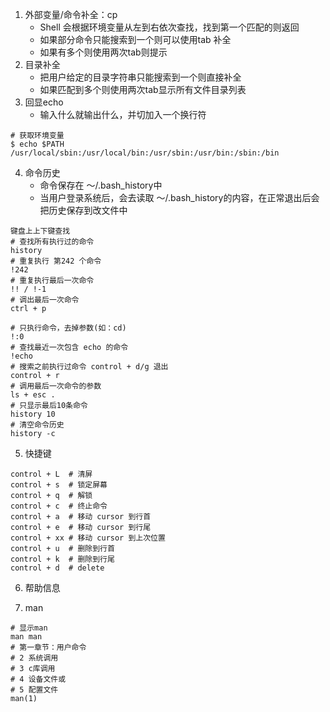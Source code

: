 1. 外部变量/命令补全：cp
   - Shell 会根据环境变量从左到右依次查找，找到第一个匹配的则返回
   - 如果部分命令只能搜索到一个则可以使用tab 补全
   - 如果有多个则使用两次tab则提示
2. 目录补全
   - 把用户给定的目录字符串只能搜索到一个则直接补全
   - 如果匹配到多个则使用两次tab显示所有文件目录列表
3. 回显echo
   - 输入什么就输出什么，并切加入一个换行符

```nginx
# 获取环境变量
$ echo $PATH
/usr/local/sbin:/usr/local/bin:/usr/sbin:/usr/bin:/sbin:/bin
```

4. 命令历史
   - 命令保存在 ～/.bash_history中
   - 当用户登录系统后，会去读取 ～/.bash_history的内容，在正常退出后会把历史保存到改文件中

```nginx
键盘上上下键查找
# 查找所有执行过的命令
history
# 重复执行 第242 个命令
!242
# 重复执行最后一次命令
!! / !-1
# 调出最后一次命令
ctrl + p

# 只执行命令，去掉参数(如：cd)
!:0
# 查找最近一次包含 echo 的命令
!echo
# 搜索之前执行过命令 control + d/g 退出
control + r
# 调用最后一次命令的参数
ls + esc .
# 只显示最后10条命令
history 10
# 清空命令历史
history -c
```

5. 快捷键

```nginx
control + L  # 清屏
control + s  # 锁定屏幕
control + q  # 解锁
control + c  # 终止命令
control + a  # 移动 cursor 到行首
control + e  # 移动 cursor 到行尾
control + xx # 移动 cursor 到上次位置
control + u  # 删除到行首
control + k  # 删除到行尾
control + d  # delete
```

6. 帮助信息

7. man

```nginx
# 显示man
man man
# 第一章节：用户命令
# 2 系统调用
# 3 c库调用
# 4 设备文件或
# 5 配置文件
man(1)
```





















